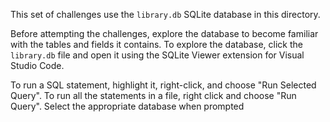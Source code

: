 This set of challenges use the `library.db` SQLite database in this directory.

Before attempting the challenges, explore the database to become familiar with the tables and fields it contains. To explore the database, click the `library.db` file and open it using the SQLite Viewer extension for Visual Studio Code.

To run a SQL statement, highlight it, right-click, and choose "Run Selected Query". To run all the statements in a file, right click and choose "Run Query". Select the appropriate database when prompted